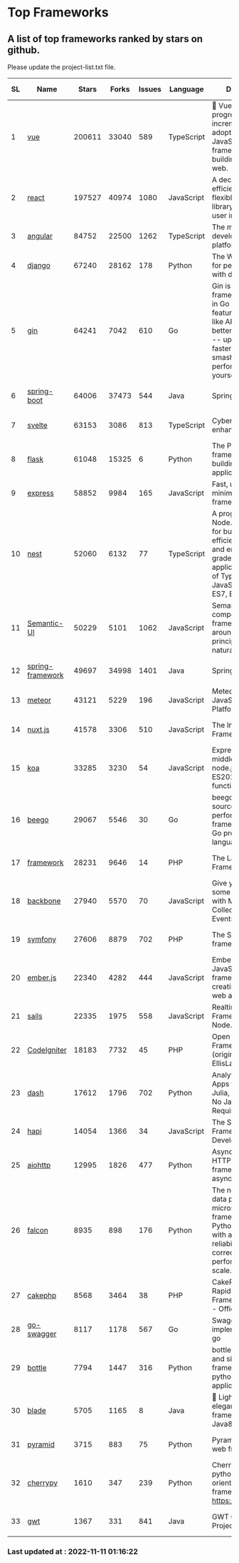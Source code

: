 # Top Frameworks
## A list of top frameworks ranked by stars on github.  
Please update the project-list.txt file.

| SL| Name  | Stars| Forks| Issues | Language | Description | Last Commit |
| --| ------| -----| ---- | ------ | -------- | ----------- | ----------- |
| 1 | [vue](https://github.com/vuejs/vue) | 200611 | 33040 | 589 | TypeScript | 🖖 Vue.js is a progressive, incrementally-adoptable JavaScript framework for building UI on the web. | 2022-11-09 12:39:52 |
| 2 | [react](https://github.com/facebook/react) | 197527 | 40974 | 1080 | JavaScript | A declarative, efficient, and flexible JavaScript library for building user interfaces. | 2022-11-10 14:49:30 |
| 3 | [angular](https://github.com/angular/angular) | 84752 | 22500 | 1262 | TypeScript | The modern web developer’s platform | 2022-11-10 17:36:39 |
| 4 | [django](https://github.com/django/django) | 67240 | 28162 | 178 | Python | The Web framework for perfectionists with deadlines. | 2022-11-10 12:52:17 |
| 5 | [gin](https://github.com/gin-gonic/gin) | 64241 | 7042 | 610 | Go | Gin is a HTTP web framework written in Go (Golang). It features a Martini-like API with much better performance -- up to 40 times faster. If you need smashing performance, get yourself some Gin. | 2022-11-09 06:50:46 |
| 6 | [spring-boot](https://github.com/spring-projects/spring-boot) | 64006 | 37473 | 544 | Java | Spring Boot | 2022-11-10 22:23:17 |
| 7 | [svelte](https://github.com/sveltejs/svelte) | 63153 | 3086 | 813 | TypeScript | Cybernetically enhanced web apps | 2022-11-10 14:15:07 |
| 8 | [flask](https://github.com/pallets/flask) | 61048 | 15325 | 6 | Python | The Python micro framework for building web applications. | 2022-10-30 14:55:51 |
| 9 | [express](https://github.com/expressjs/express) | 58852 | 9984 | 165 | JavaScript | Fast, unopinionated, minimalist web framework for node. | 2022-10-08 20:11:42 |
| 10 | [nest](https://github.com/nestjs/nest) | 52060 | 6132 | 77 | TypeScript | A progressive Node.js framework for building efficient, scalable, and enterprise-grade server-side applications on top of TypeScript & JavaScript (ES6, ES7, ES8) 🚀 | 2022-11-10 09:59:51 |
| 11 | [Semantic-UI](https://github.com/Semantic-Org/Semantic-UI) | 50229 | 5101 | 1062 | JavaScript | Semantic is a UI component framework based around useful principles from natural language. | 2022-10-06 20:02:37 |
| 12 | [spring-framework](https://github.com/spring-projects/spring-framework) | 49697 | 34998 | 1401 | Java | Spring Framework | 2022-11-10 17:55:00 |
| 13 | [meteor](https://github.com/meteor/meteor) | 43121 | 5229 | 196 | JavaScript | Meteor, the JavaScript App Platform | 2022-11-04 12:29:15 |
| 14 | [nuxt.js](https://github.com/nuxt/nuxt.js) | 41578 | 3306 | 510 | JavaScript | The Intuitive Vue(2) Framework | 2022-09-05 13:31:52 |
| 15 | [koa](https://github.com/koajs/koa) | 33285 | 3230 | 54 | JavaScript | Expressive middleware for node.js using ES2017 async functions | 2022-10-25 16:21:44 |
| 16 | [beego](https://github.com/beego/beego) | 29067 | 5546 | 30 | Go | beego is an open-source, high-performance web framework for the Go programming language. | 2022-11-10 10:22:37 |
| 17 | [framework](https://github.com/laravel/framework) | 28231 | 9646 | 14 | PHP | The Laravel Framework. | 2022-11-10 19:32:24 |
| 18 | [backbone](https://github.com/jashkenas/backbone) | 27940 | 5570 | 70 | JavaScript | Give your JS App some Backbone with Models, Views, Collections, and Events | 2022-08-23 08:30:45 |
| 19 | [symfony](https://github.com/symfony/symfony) | 27606 | 8879 | 702 | PHP | The Symfony PHP framework | 2022-11-10 09:05:33 |
| 20 | [ember.js](https://github.com/emberjs/ember.js) | 22340 | 4282 | 444 | JavaScript | Ember.js - A JavaScript framework for creating ambitious web applications | 2022-11-09 20:40:46 |
| 21 | [sails](https://github.com/balderdashy/sails) | 22335 | 1975 | 558 | JavaScript | Realtime MVC Framework for Node.js | 2022-09-02 20:00:35 |
| 22 | [CodeIgniter](https://github.com/bcit-ci/CodeIgniter) | 18183 | 7732 | 45 | PHP | Open Source PHP Framework (originally from EllisLab) | 2022-11-06 14:05:57 |
| 23 | [dash](https://github.com/plotly/dash) | 17612 | 1796 | 702 | Python | Analytical Web Apps for Python, R, Julia, and Jupyter. No JavaScript Required. | 2022-11-07 15:13:24 |
| 24 | [hapi](https://github.com/hapijs/hapi) | 14054 | 1366 | 34 | JavaScript | The Simple, Secure Framework Developers Trust | 2022-11-09 04:11:28 |
| 25 | [aiohttp](https://github.com/aio-libs/aiohttp) | 12995 | 1826 | 477 | Python | Asynchronous HTTP client/server framework for asyncio and Python | 2022-11-10 19:27:48 |
| 26 | [falcon](https://github.com/falconry/falcon) | 8935 | 898 | 176 | Python | The no-magic web data plane API and microservices framework for Python developers, with a focus on reliability, correctness, and performance at scale. | 2022-11-05 09:05:32 |
| 27 | [cakephp](https://github.com/cakephp/cakephp) | 8568 | 3464 | 38 | PHP | CakePHP: The Rapid Development Framework for PHP - Official Repository | 2022-11-06 06:51:48 |
| 28 | [go-swagger](https://github.com/go-swagger/go-swagger) | 8117 | 1178 | 567 | Go | Swagger 2.0 implementation for go | 2022-11-05 22:08:10 |
| 29 | [bottle](https://github.com/bottlepy/bottle) | 7794 | 1447 | 316 | Python | bottle.py is a fast and simple micro-framework for python web-applications. | 2022-09-05 15:24:52 |
| 30 | [blade](https://github.com/lets-blade/blade) | 5705 | 1165 | 8 | Java | :rocket: Lightning fast and elegant mvc framework for Java8 | 2022-05-10 12:38:06 |
| 31 | [pyramid](https://github.com/Pylons/pyramid) | 3715 | 883 | 75 | Python | Pyramid - A Python web framework | 2022-09-29 23:22:56 |
| 32 | [cherrypy](https://github.com/cherrypy/cherrypy) | 1610 | 347 | 239 | Python | CherryPy is a pythonic, object-oriented HTTP framework.      https://cherrypy.dev | 2022-07-17 20:36:25 |
| 33 | [gwt](https://github.com/gwtproject/gwt) | 1367 | 331 | 841 | Java | GWT Open Source Project | 2022-07-26 22:23:28 |

### Last updated at : 2022-11-11 01:16:22
